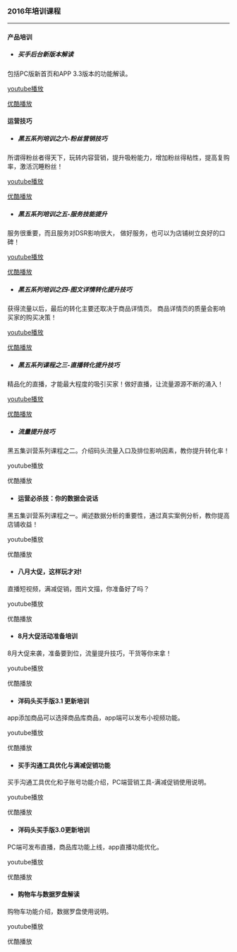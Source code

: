 ### 2016年培训课程

---

#### 产品培训

* ##### 买手后台新版本解读

包括PC版新首页和APP 3.3版本的功能解读。

[youtube播放](https://youtu.be/hYRRrYk88c4)

[优酷播放](http://v.youku.com/v_show/id_XMTczMjY5OTE4OA==.html)

#### 运营技巧

* ##### 黑五系列培训之六-粉丝营销技巧

所谓得粉丝者得天下，玩转内容营销，提升吸粉能力，增加粉丝得粘性，提高复购率，激活沉睡粉丝！

[youtube播放](https://youtu.be/qAjU-YfLU1w "youtube播放")

[优酷播放](http://v.youku.com/v_show/id_XMTc2NTIwMDQ5Ng==.html "优酷播放")

* ##### 黑五系列培训之五-服务技能提升

服务很重要，而且服务对DSR影响很大， 做好服务，也可以为店铺树立良好的口碑！

[youtube播放](https://youtu.be/SFtsddI_gnE)

[优酷播放](http://v.youku.com/v_show/id_XMTc1ODkwNzE0OA==.html)

* ##### 黑五系列培训之四-图文详情转化提升技巧

获得流量以后，最后的转化主要还取决于商品详情页。 商品详情页的质量会影响买家的购买决策！

[youtube播放](https://youtu.be/X06NAGyAbqs)

[优酷播放](http://v.youku.com/v_show/id_XMTc1NjEzNjYwOA==.html)

* ##### 黑五系列课程之三-直播转化提升技巧

精品化的直播，才能最大程度的吸引买家！做好直播，让流量源源不断的涌入！

[youtube播放](https://youtu.be/JAbs9_PMyas)

[优酷播放](http://v.youku.com/v_show/id_XMTc0MDA3Njk0MA==.html)

* ##### 流量提升技巧

黑五集训营系列课程之二。介绍码头流量入口及排位影响因素，教你提升转化率！

youtube播放

优酷播放

* #### 运营必杀技：你的数据会说话

黑五集训营系列课程之一。阐述数据分析的重要性，通过真实案例分析，教你提高店铺收益！

youtube播放

优酷播放

* #### 八月大促，这样玩才对!

直播短视频，满减促销，图片文描，你准备好了吗？

youtube播放

优酷播放

* #### 8月大促活动准备培训

8月大促来袭，准备要到位，流量提升技巧，干货等你来拿！

youtube播放

优酷播放

* #### 洋码头买手版3.1 更新培训

app添加商品可以选择商品库商品，app端可以发布小视频功能。

youtube播放

优酷播放

* #### 买手沟通工具优化与满减促销功能

买手沟通工具优化和子账号功能介绍，PC端营销工具-满减促销使用说明。

youtube播放

优酷播放

* #### 洋码头买手版3.0更新培训

PC端可发布直播，商品库功能上线，app直播功能优化。

youtube播放

优酷播放

* #### 购物车与数据罗盘解读

购物车功能介绍，数据罗盘使用说明。

youtube播放

优酷播放

